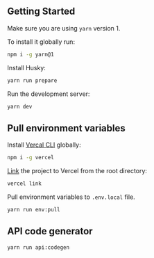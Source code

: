 ## Getting Started

Make sure you are using `yarn` version 1.

To install it globally run:

```bash
npm i -g yarn@1
```

Install Husky:

```bash
yarn run prepare
```

Run the development server:

```bash
yarn dev
```

## Pull environment variables

Install [Vercal CLI](https://vercel.com/docs/cli) globally:

```bash
npm i -g vercel
```

[Link](https://vercel.com/docs/cli/link) the project to Vercel from the root directory:

```bash
vercel link
```

Pull environment variables to `.env.local` file.

```bash
yarn run env:pull
```

## API code generator

```bash
yarn run api:codegen
```
